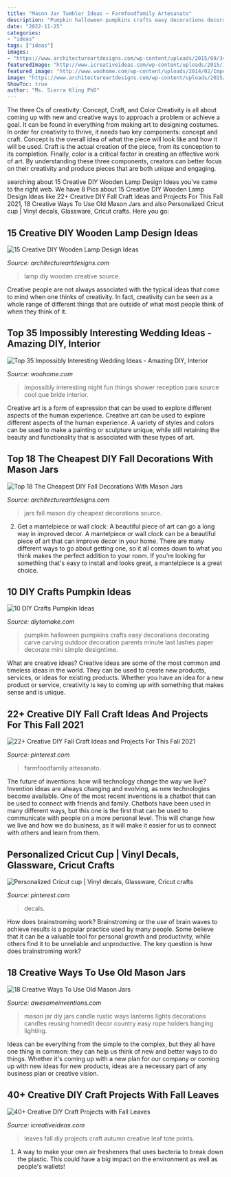 ```yaml
---
title: "Mason Jar Tumbler Ideas ~ Farmfoodfamily Artesanato"
description: "Pumpkin halloween pumpkins crafts easy decorations decorating carve carving outdoor decoration parents minute last lashes paper decorate mini simple designtime"
date: "2022-11-25"
categories:
- "ideas"
tags: ["ideas"]
images:
- "https://www.architectureartdesigns.com/wp-content/uploads/2015/09/347.jpg"
featuredImage: "http://www.icreativeideas.com/wp-content/uploads/2015/10/leaf8.jpg"
featured_image: "http://www.woohome.com/wp-content/uploads/2014/02/Impossibly-Interesting-Wedding-Ideas-18.jpg"
image: "https://www.architectureartdesigns.com/wp-content/uploads/2015/09/347.jpg"
ShowToc: true
author: "Ms. Sierra Kling PhD"
---
```



The three Cs of creativity: Concept, Craft, and Color
Creativity is all about coming up with new and creative ways to approach a problem or achieve a goal. It can be found in everything from making art to designing costumes. In order for creativity to thrive, it needs two key components: concept and craft. Concept is the overall idea of what the piece will look like and how it will be used. Craft is the actual creation of the piece, from its conception to its completion. Finally, color is a critical factor in creating an effective work of art. By understanding these three components, creators can better focus on their creativity and produce pieces that are both unique and engaging.

	

		
searching about 15 Creative DIY Wooden Lamp Design Ideas you've came to the right web. We have 8 Pics about 15 Creative DIY Wooden Lamp Design Ideas like 22+ Creative DIY Fall Craft Ideas and Projects For This Fall 2021, 18 Creative Ways To Use Old Mason Jars and also Personalized Cricut cup | Vinyl decals, Glassware, Cricut crafts. Here you go:
		
    
## 15 Creative DIY Wooden Lamp Design Ideas

<img loading=lazy src="https://www.architectureartdesigns.com/wp-content/uploads/2015/06/445.jpg" onerror="this.onerror=null;this.src='https://tse3.mm.bing.net/th?id=OIP.-087WDDShaqDBu_rtoh4WAHaLH&amp;pid=15.1';" alt="15 Creative DIY Wooden Lamp Design Ideas">

_Source: architectureartdesigns.com_

>lamp diy wooden creative source. 

	

Creative people are not always associated with the typical ideas that come to mind when one thinks of creativity. In fact, creativity can be seen as a whole range of different things that are outside of what most people think of when they think of it.

    
## Top 35 Impossibly Interesting Wedding Ideas - Amazing DIY, Interior

<img loading=lazy src="http://www.woohome.com/wp-content/uploads/2014/02/Impossibly-Interesting-Wedding-Ideas-18.jpg" onerror="this.onerror=null;this.src='https://tse2.mm.bing.net/th?id=OIP.faXxY6GYPFPkLExCaHHzfQHaLH&amp;pid=15.1';" alt="Top 35 Impossibly Interesting Wedding Ideas - Amazing DIY, Interior">

_Source: woohome.com_

>impossibly interesting night fun things shower reception para source cool que bride interior. 

	

Creative art is a form of expression that can be used to explore different aspects of the human experience.
Creative art can be used to explore different aspects of the human experience. A variety of styles and colors can be used to make a painting or sculpture unique, while still retaining the beauty and functionality that is associated with these types of art.

    
## Top 18 The Cheapest DIY Fall Decorations With Mason Jars

<img loading=lazy src="https://www.architectureartdesigns.com/wp-content/uploads/2015/09/347.jpg" onerror="this.onerror=null;this.src='https://tse3.mm.bing.net/th?id=OIP.4xyAohQMuZiTwdHIS5umbAHaHa&amp;pid=15.1';" alt="Top 18 The Cheapest DIY Fall Decorations With Mason Jars">

_Source: architectureartdesigns.com_

>jars fall mason diy cheapest decorations source. 

	

2. Get a mantelpiece or wall clock: A beautiful piece of art can go a long way in improved decor.
A mantelpiece or wall clock can be a beautiful piece of art that can improve decor in your home. There are many different ways to go about getting one, so it all comes down to what you think makes the perfect addition to your room. If you're looking for something that's easy to install and looks great, a mantelpiece is a great choice.

    
## 10 DIY Crafts Pumpkin Ideas

<img loading=lazy src="https://www.diytomake.com/wp-content/uploads/2015/10/great-pumpkin-idea.jpg" onerror="this.onerror=null;this.src='https://tse1.mm.bing.net/th?id=OIP.gmHyUGRXuHid_P1EmLwTqAHaJ3&amp;pid=15.1';" alt="10 DIY Crafts Pumpkin Ideas">

_Source: diytomake.com_

>pumpkin halloween pumpkins crafts easy decorations decorating carve carving outdoor decoration parents minute last lashes paper decorate mini simple designtime. 

	

What are creative ideas?
Creative ideas are some of the most common and timeless ideas in the world. They can be used to create new products, services, or ideas for existing products. Whether you have an idea for a new product or service, creativity is key to coming up with something that makes sense and is unique.

    
## 22+ Creative DIY Fall Craft Ideas And Projects For This Fall 2021

<img loading=lazy src="https://i.pinimg.com/736x/5d/3a/a5/5d3aa57a411b16720ee5dff93cb91794.jpg" onerror="this.onerror=null;this.src='https://tse2.mm.bing.net/th?id=OIP.CTF04VnAeAOJdVxA8DZ6tgHaKn&amp;pid=15.1';" alt="22+ Creative DIY Fall Craft Ideas and Projects For This Fall 2021">

_Source: pinterest.com_

>farmfoodfamily artesanato. 

	

The future of inventions: how will technology change the way we live?
Invention ideas are always changing and evolving, as new technologies become available. One of the most recent inventions is a chatbot that can be used to connect with friends and family. Chatbots have been used in many different ways, but this one is the first that can be used to communicate with people on a more personal level. This will change how we live and how we do business, as it will make it easier for us to connect with others and learn from them.

    
## Personalized Cricut Cup | Vinyl Decals, Glassware, Cricut Crafts

<img loading=lazy src="https://i.pinimg.com/736x/e0/f7/d2/e0f7d25eab297770f795b3514c24a496--cups-cricut.jpg" onerror="this.onerror=null;this.src='https://tse4.mm.bing.net/th?id=OIP.2oMxvXTpl5S2IOXq20OkkgHaJ3&amp;pid=15.1';" alt="Personalized Cricut cup | Vinyl decals, Glassware, Cricut crafts">

_Source: pinterest.com_

>decals. 

	

How does brainstroming work?
Brainstroming or the use of brain waves to achieve results is a popular practice used by many people. Some believe that it can be a valuable tool for personal growth and productivity, while others find it to be unreliable and unproductive. The key question is how does brainstroming work?

    
## 18 Creative Ways To Use Old Mason Jars

<img loading=lazy src="http://www.awesomeinventions.com/wp-content/uploads/2015/04/mason-candle-upsidedown.jpg" onerror="this.onerror=null;this.src='https://tse4.mm.bing.net/th?id=OIP.lAGwISHDoFqysfpNIeZoUgHaGr&amp;pid=15.1';" alt="18 Creative Ways To Use Old Mason Jars">

_Source: awesomeinventions.com_

>mason jar diy jars candle rustic ways lanterns lights decorations candles reusing homedit decor country easy rope holders hanging lighting. 

	

Ideas can be everything from the simple to the complex, but they all have one thing in common: they can help us think of new and better ways to do things. Whether it's coming up with a new plan for our company or coming up with new ideas for new products, ideas are a necessary part of any business plan or creative vision.

    
## 40+ Creative DIY Craft Projects With Fall Leaves

<img loading=lazy src="http://www.icreativeideas.com/wp-content/uploads/2015/10/leaf8.jpg" onerror="this.onerror=null;this.src='https://tse4.mm.bing.net/th?id=OIP.-iVY62jdl9qw6id_KkZfPQAAAA&amp;pid=15.1';" alt="40+ Creative DIY Craft Projects with Fall Leaves">

_Source: icreativeideas.com_

>leaves fall diy projects craft autumn creative leaf tote prints. 

	

1. A way to make your own air fresheners that uses bacteria to break down the plastic. This could have a big impact on the environment as well as people's wallets! 


